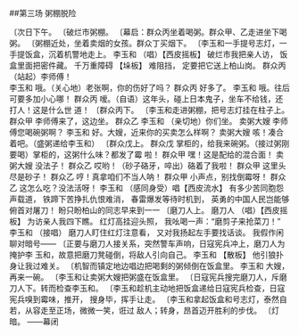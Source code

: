 ##第三场 粥棚脱险

〔次日下午。 
〔破烂市粥棚。 
〔幕启：群众丙坐着喝粥。群众甲、乙走进坐下喝粥。 
〔粥棚近处，坐着卖烟的女孩。群众丁买烟下。 
〔李玉和一手提号志灯，一手提饭盒，沉着机警地走上。 
李玉和 （唱）【西皮摇板】 
破烂市我把亲人访， 
饭盒里面把密件藏。 
千万重障碍 
【垛板】 
难阻挡， 
定要把它送上柏山岗。 
群众丙 （站起）李师傅！  
李玉和 哦。（关心地）老张啊，你的伤好了吗？ 
群众丙 好多了。 
李玉和 哦。往后可要多加小心哪！ 
群众丙 嗳。（自语）这年头，碰上日本鬼子，坐车不给钱，还打人！这是什么世 
道！ 
〔群众丙下。 
〔李玉和走进粥棚，把号志灯挂在柱子上。 
群众甲 
李师傅来了，这边坐。 
群众乙 
李玉和 （亲切地）你们坐。 
卖粥大嫂 李师傅您喝碗粥啊？ 
李玉和 好。大嫂，近来你的买卖怎么样啊？ 
卖粥大嫂 咳！凑合着吧。（盛粥递给李玉和） 
〔群众戊上。 
群众戊 掌柜的，给我来碗粥。（接过粥刚要喝）掌柜的，这粥什么味？都发了霉 
啦！ 
群众甲 嘿！这是配给的混合面！ 
卖粥大嫂 没法子！ 
群众乙 哎哟！（砂子硌牙，啐出）硌着了我啦！ 
群众甲 这里头尽是砂子！ 
群众乙 哼！真拿咱们不当人呐！ 
群众甲 小声点，别找倒霉呀！ 
群众乙 这怎么吃？没法活呀！ 
李玉和 （感同身受）唱【西皮流水】 
有多少苦同胞怨声载道， 
铁蹄下苦挣扎仇恨难消， 
春雷爆发等待时机到， 
英勇的中国人民岂能够俯首对屠刀！ 
盼只盼柏山的同志早来到一一 
〔磨刀人上。 
磨刀人 （唱）【西皮摇板】 
为访亲人我四下瞧。 
红灯高挂迎头照， 
我吆喝一声：“磨剪子来抢菜刀！” 
李玉和 （接唱） 
磨刀人盯住红灯注意看， 
又对我扬起左手要找话谈。 
我假作闲聊对暗号—— 
〔正要与磨刀人接关系，突然警车声响，日寇宪兵冲上，磨刀人为掩护李 
玉和，故意把磨刀凳碰倒，将敌人引向自己。 
李玉和 【散板】 
他引狼扑身让我过难关。 
〔机智而镇定地边唱边把喝剩的粥倾倒在饭盒里。 
李玉和 大嫂，再来一碗。 
〔李玉和让卖粥大嫂把粥盛在饭盒里。 
〔日寇宪兵搜完磨刀人，斥磨刀人下。转而检查李玉和。 
〔李玉和趁机主动地把饭盒递给日寇宪兵检查，日寇宪兵嗅到霉味，推开， 
搜身毕，挥手让走。 
〔李玉和拿起饭盒和号志灯，泰然自若，从容走至正场，微微一笑，诳过 
敌人；转身，昂首迈开胜利的步伐。 
〔灯暗。 
——幕闭 
